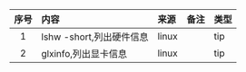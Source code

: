 | 序号  | 内容                                                                                                                                             | 来源       | 备注                                                                                                                                                                       | 类型      |
|:---:|:-------------------|:---------|:-----------------------------------|:--------|
| 1| lshw -short,列出硬件信息 | linux | | tip |
|2 | glxinfo,列出显卡信息 | linux | | tip |